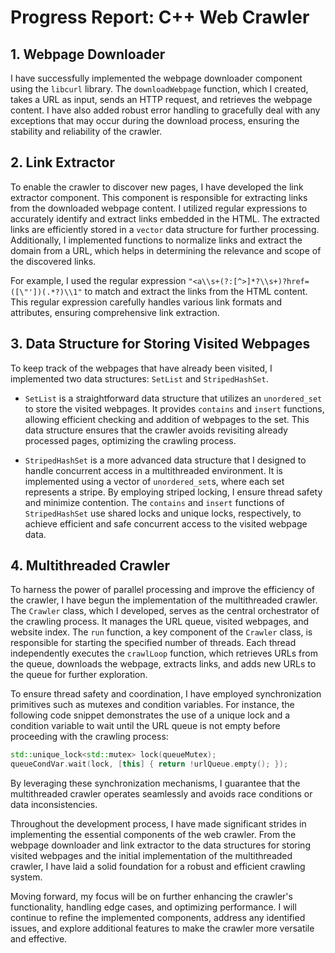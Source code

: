 # Progress Report: C++ Web Crawler

## 1. Webpage Downloader

I have successfully implemented the webpage downloader component using the `libcurl` library. The `downloadWebpage` function, which I created, takes a URL as input, sends an HTTP request, and retrieves the webpage content. I have also added robust error handling to gracefully deal with any exceptions that may occur during the download process, ensuring the stability and reliability of the crawler.

## 2. Link Extractor

To enable the crawler to discover new pages, I have developed the link extractor component. This component is responsible for extracting links from the downloaded webpage content. I utilized regular expressions to accurately identify and extract links embedded in the HTML. The extracted links are efficiently stored in a `vector` data structure for further processing. Additionally, I implemented functions to normalize links and extract the domain from a URL, which helps in determining the relevance and scope of the discovered links.

For example, I used the regular expression `"<a\\s+(?:[^>]*?\\s+)?href=([\"'])(.*?)\\1"` to match and extract the links from the HTML content. This regular expression carefully handles various link formats and attributes, ensuring comprehensive link extraction.

## 3. Data Structure for Storing Visited Webpages

To keep track of the webpages that have already been visited, I implemented two data structures: `SetList` and `StripedHashSet`.

- `SetList` is a straightforward data structure that utilizes an `unordered_set` to store the visited webpages. It provides `contains` and `insert` functions, allowing efficient checking and addition of webpages to the set. This data structure ensures that the crawler avoids revisiting already processed pages, optimizing the crawling process.

- `StripedHashSet` is a more advanced data structure that I designed to handle concurrent access in a multithreaded environment. It is implemented using a vector of `unordered_set`s, where each set represents a stripe. By employing striped locking, I ensure thread safety and minimize contention. The `contains` and `insert` functions of `StripedHashSet` use shared locks and unique locks, respectively, to achieve efficient and safe concurrent access to the visited webpage data.

## 4. Multithreaded Crawler

To harness the power of parallel processing and improve the efficiency of the crawler, I have begun the implementation of the multithreaded crawler. The `Crawler` class, which I developed, serves as the central orchestrator of the crawling process. It manages the URL queue, visited webpages, and website index. The `run` function, a key component of the `Crawler` class, is responsible for starting the specified number of threads. Each thread independently executes the `crawlLoop` function, which retrieves URLs from the queue, downloads the webpage, extracts links, and adds new URLs to the queue for further exploration.

To ensure thread safety and coordination, I have employed synchronization primitives such as mutexes and condition variables. For instance, the following code snippet demonstrates the use of a unique lock and a condition variable to wait until the URL queue is not empty before proceeding with the crawling process:

```cpp
std::unique_lock<std::mutex> lock(queueMutex);
queueCondVar.wait(lock, [this] { return !urlQueue.empty(); });
```

By leveraging these synchronization mechanisms, I guarantee that the multithreaded crawler operates seamlessly and avoids race conditions or data inconsistencies.

Throughout the development process, I have made significant strides in implementing the essential components of the web crawler. From the webpage downloader and link extractor to the data structures for storing visited webpages and the initial implementation of the multithreaded crawler, I have laid a solid foundation for a robust and efficient crawling system.

Moving forward, my focus will be on further enhancing the crawler's functionality, handling edge cases, and optimizing performance. I will continue to refine the implemented components, address any identified issues, and explore additional features to make the crawler more versatile and effective.